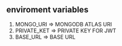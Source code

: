 ## enviroment variables
1. MONGO_URI => MONGODB ATLAS URI
2. PRIVATE_KET => PRIVATE KEY FOR JWT
3. BASE_URL => BASE URL